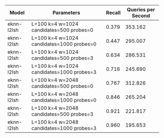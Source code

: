 |Model|Parameters|Recall|Queries per Second|
|---|---|---|---|
|eknn-l2lsh|L=100 k=4 w=1024 candidates=500 probes=0|0.379|353.162|
|eknn-l2lsh|L=100 k=4 w=1024 candidates=1000 probes=0|0.447|295.007|
|eknn-l2lsh|L=100 k=4 w=1024 candidates=500 probes=3|0.634|286.531|
|eknn-l2lsh|L=100 k=4 w=1024 candidates=1000 probes=3|0.716|245.690|
|eknn-l2lsh|L=100 k=4 w=2048 candidates=500 probes=0|0.767|312.826|
|eknn-l2lsh|L=100 k=4 w=2048 candidates=1000 probes=0|0.846|265.204|
|eknn-l2lsh|L=100 k=4 w=2048 candidates=500 probes=3|0.921|221.817|
|eknn-l2lsh|L=100 k=4 w=2048 candidates=1000 probes=3|0.960|195.653|
